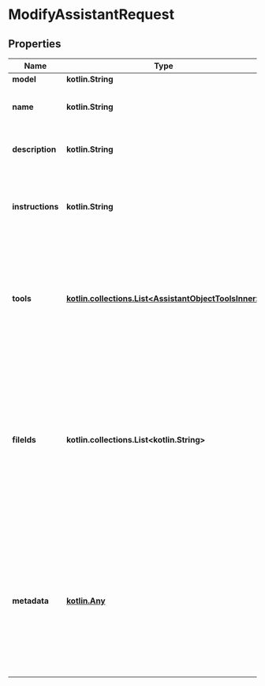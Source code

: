 
# ModifyAssistantRequest

## Properties
Name | Type | Description | Notes
------------ | ------------- | ------------- | -------------
**model** | **kotlin.String** |  |  [optional]
**name** | **kotlin.String** | The name of the assistant. The maximum length is 256 characters.  |  [optional]
**description** | **kotlin.String** | The description of the assistant. The maximum length is 512 characters.  |  [optional]
**instructions** | **kotlin.String** | The system instructions that the assistant uses. The maximum length is 256,000 characters.  |  [optional]
**tools** | [**kotlin.collections.List&lt;AssistantObjectToolsInner&gt;**](AssistantObjectToolsInner.md) | A list of tool enabled on the assistant. There can be a maximum of 128 tools per assistant. Tools can be of types &#x60;code_interpreter&#x60;, &#x60;retrieval&#x60;, or &#x60;function&#x60;.  |  [optional]
**fileIds** | **kotlin.collections.List&lt;kotlin.String&gt;** | A list of [File](/docs/api-reference/files) IDs attached to this assistant. There can be a maximum of 20 files attached to the assistant. Files are ordered by their creation date in ascending order. If a file was previously attached to the list but does not show up in the list, it will be deleted from the assistant.  |  [optional]
**metadata** | [**kotlin.Any**](.md) | Set of 16 key-value pairs that can be attached to an object. This can be useful for storing additional information about the object in a structured format. Keys can be a maximum of 64 characters long and values can be a maxium of 512 characters long.  |  [optional]



